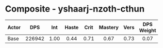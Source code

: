 # Composite - yshaarj-nzoth-cthun
| Actor | DPS | Int | Haste | Crit | Mastery | Vers | DPS Weight |
|---|:---:|:---:|:---:|:---:|:---:|:---:|:---:|
|Base|226942|1.00|0.44|0.71|0.67|0.73|0.07|
